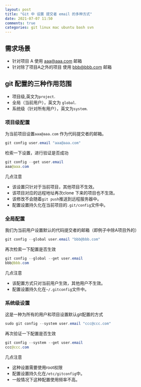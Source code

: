 ```yaml
---
layout: post
title: "Git 中 设置 提交者 email 的多种方式"
date: 2021-07-07 11:50
comments: true
categories: git linux mac ubuntu bash svn
---
```


## 需求场景
  * 针对项目 A 使用  aaa@aaa.com 邮箱
  * 针对除了项目A之外的项目 使用  bbb@bbb.com 邮箱

<!--more--> 

## git 配置的三种作用范围
  * 项目级,英文为`project`.
  * 全局（当前用户），英文为 `global`.
  * 系统级（针对所有用户），英文为`system`.

### 项目级配置

为当前项目设置`aaa@aaa.com` 作为代码提交者的邮箱。
```java
git config user.email "aaa@aaa.com"
```

检索一下设置，进行验证是否成功
```java
git config --get user.email
aaa@aaa.com
```

几点注意

  * 该设置只针对于当前项目，其他项目不生效。
  * 该项目对应的远程地址再次clone 下来的项目也不生效。
  * 该修改不会随着`git push`推送到远程服务器中。
  * 配置设置持久化在当前项目的`.git/config`文件中。


### 全局配置
我们为当前用户设置默认的代码提交者的邮箱（即例子中除A项目外的）
```java
git config --global user.email "bbb@bbb.com"
```

再次检索一下配置是否生效
```java
git config --global --get user.email
bbb@bbb.com
```

几点注意

  * 该配置方式只对当前用户生效，其他用户不生效。
  * 配置设置持久化在`~/.gitconfig`文件中。

### 系统级设置
这是一种为所有的用户和项目设置默认git配置的方式
```java
sudo git config --system user.email "ccc@ccc.com"
```

再次验证一下配置是否生效
```java
git config --system --get user.email
ccc@ccc.com
```

几点注意

  * 这种设置需要使用root权限
  * 配置设置持久化在`/etc/gitconfig`中。
  * 一般情况下这种配置使用频率不高。
